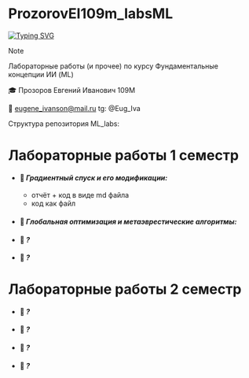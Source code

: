 # ProzorovEI109m_labsML

[![Typing SVG](https://readme-typing-svg.herokuapp.com?font=Fira+Code&pause=1000&center=true&vCenter=true&multiline=true&random=false&width=435&height=70&lines=%D0%A4%D1%83%D0%BD%D0%B4%D0%B0%D0%BC%D0%B5%D0%BD%D1%82%D0%B0%D0%BB%D1%8C%D0%BD%D1%8B%D0%B5+%D0%BA%D0%BE%D0%BD%D1%86%D0%B5%D0%BF%D1%86%D0%B8%D0%B8+%D0%98%D0%98;%D0%9B%D0%B0%D0%B1%D0%BE%D1%80%D0%B0%D1%82%D0%BE%D1%80%D0%BD%D1%8B%D0%B5+%D1%80%D0%B0%D0%B1%D0%BE%D1%82%D1%8B)](https://git.io/typing-svg)

> [!NOTE]
> Лабораторные работы (и прочее) по курсу Фундаментальные концепции ИИ (ML)

🎓  Прозоров Евгений Иванович 109М

📧 eugene_ivanson@mail.ru
tg: @Eug_Iva


Структура репозитория ML_labs:

# Лабораторные работы 1 семестр
- #### 📄 ___Градиентный спуск и его модификации:___  #
   -  отчёт + код в виде md файла
   -  код как файл
- #### 📄 ___Глобальная оптимизация и метаэврестические алгоритмы:___  #
- #### 📄 ___?___  #
- #### 📄 ___?___  #


# Лабораторные работы 2 семестр
- #### 📄 ___?___  #
- #### 📄 ___?___  #
- #### 📄 ___?___  #
- #### 📄 ___?___  #

